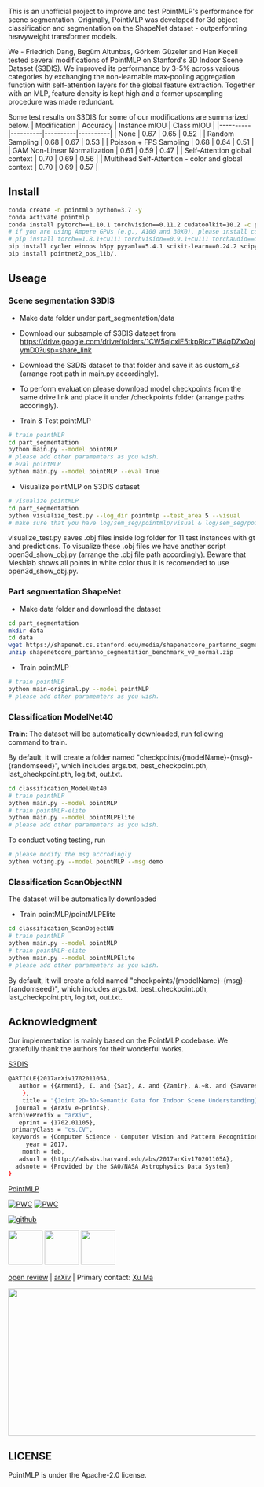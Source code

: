 This is an unofficial project to improve and test PointMLP's performance for scene segmentation. Originally, PointMLP was developed for 3d object classification and segmentation on the ShapeNet dataset - outperforming heavyweight transformer models. 

We - Friedrich Dang, Begüm Altunbas, Görkem Güzeler and Han Keçeli tested several modifications of PointMLP on Stanford's 3D Indoor Scene Dataset (S3DIS). We improved its performance by 3-5% across various categories by exchanging the non-learnable max-pooling aggregation function with self-attention layers for the global feature extraction. Together with an MLP, feature density is kept high and a former upsampling procedure was made redundant.

Some test results on S3DIS for some of our modifications are summarized below.
| Modification | Accuracy | Instance mIOU | Class mIOU |
|----------|----------|----------|----------|
| None   | 0.67   | 0.65   | 0.52 |
| Random Sampling   | 0.68   | 0.67   | 0.53 |
| Poisson + FPS Sampling   | 0.68   | 0.64   | 0.51 |
| GAM Non-Linear Normalization   | 0.61   | 0.59   | 0.47 |
| Self-Attention global context   | 0.70   | 0.69   | 0.56 |
| Multihead Self-Attention - color and global context  | 0.70   | 0.69   | 0.57 |


## Install

```bash
conda create -n pointmlp python=3.7 -y
conda activate pointmlp
conda install pytorch==1.10.1 torchvision==0.11.2 cudatoolkit=10.2 -c pytorch -y
# if you are using Ampere GPUs (e.g., A100 and 30X0), please install compatible Pytorch and CUDA versions, like:
# pip install torch==1.8.1+cu111 torchvision==0.9.1+cu111 torchaudio==0.8.1 -f https://download.pytorch.org/whl/torch_stable.html
pip install cycler einops h5py pyyaml==5.4.1 scikit-learn==0.24.2 scipy tqdm matplotlib==3.4.2
pip install pointnet2_ops_lib/.
```


## Useage

### Scene segmentation S3DIS

- Make data folder under part_segmentation/data
- Download our subsample of S3DIS dataset from https://drive.google.com/drive/folders/1CW5qicxlE5tkpRiczTI84qDZxQojymD0?usp=share_link
- Download the S3DIS dataset to that folder and save it as custom_s3 (arrange root path in main.py accordingly).
- To perform evaluation please download model checkpoints from the same drive link and place it under /checkpoints folder (arrange paths accoringly).
  
- Train & Test pointMLP
```bash
# train pointMLP
cd part_segmentation
python main.py --model pointMLP
# please add other paramemters as you wish.
# eval pointMLP
python main.py --model pointMLP --eval True
```
- Visualize pointMLP on S3DIS dataset
```bash
# visualize pointMLP
cd part_segmentation
python visualize_test.py --log_dir pointmlp --test_area 5 --visual
# make sure that you have log/sem_seg/pointmlp/visual & log/sem_seg/pointmlp/logs folders created and correct checkpoint in checkpoints folder.
```
visualize_test.py saves .obj files inside log folder for 11 test instances with gt and predictions. To visualize these .obj files we have another script open3d_show_obj.py (arrange the .obj file path accordingly).
Beware that Meshlab shows all points in white color thus it is recomended to use open3d_show_obj.py.


### Part segmentation ShapeNet

- Make data folder and download the dataset
```bash
cd part_segmentation
mkdir data
cd data
wget https://shapenet.cs.stanford.edu/media/shapenetcore_partanno_segmentation_benchmark_v0_normal.zip --no-check-certificate
unzip shapenetcore_partanno_segmentation_benchmark_v0_normal.zip
```
- Train pointMLP
```bash
# train pointMLP
python main-original.py --model pointMLP
# please add other paramemters as you wish.
```

### Classification ModelNet40
**Train**: The dataset will be automatically downloaded, run following command to train.

By default, it will create a folder named "checkpoints/{modelName}-{msg}-{randomseed}", which includes args.txt, best_checkpoint.pth, last_checkpoint.pth, log.txt, out.txt.
```bash
cd classification_ModelNet40
# train pointMLP
python main.py --model pointMLP
# train pointMLP-elite
python main.py --model pointMLPElite
# please add other paramemters as you wish.
```


To conduct voting testing, run
```bash
# please modify the msg accrodingly
python voting.py --model pointMLP --msg demo
```


### Classification ScanObjectNN

The dataset will be automatically downloaded

- Train pointMLP/pointMLPElite 
```bash
cd classification_ScanObjectNN
# train pointMLP
python main.py --model pointMLP
# train pointMLP-elite
python main.py --model pointMLPElite
# please add other paramemters as you wish.
```
By default, it will create a fold named "checkpoints/{modelName}-{msg}-{randomseed}", which includes args.txt, best_checkpoint.pth, last_checkpoint.pth, log.txt, out.txt.


## Acknowledgment

Our implementation is mainly based on the PointMLP codebase. We gratefully thank the authors for their wonderful works.

[S3DIS](http://buildingparser.stanford.edu/dataset.html)
```bash
@ARTICLE{2017arXiv170201105A,
   author = {{Armeni}, I. and {Sax}, A. and {Zamir}, A.~R. and {Savarese}, S.
	},
    title = "{Joint 2D-3D-Semantic Data for Indoor Scene Understanding}",
  journal = {ArXiv e-prints},
archivePrefix = "arXiv",
   eprint = {1702.01105},
 primaryClass = "cs.CV",
 keywords = {Computer Science - Computer Vision and Pattern Recognition, Computer Science - Robotics},
     year = 2017,
    month = feb,
   adsurl = {http://adsabs.harvard.edu/abs/2017arXiv170201105A},
  adsnote = {Provided by the SAO/NASA Astrophysics Data System}
}
```
[PointMLP](https://github.com/ma-xu/pointMLP-pytorch)

[![PWC](https://img.shields.io/endpoint.svg?url=https://paperswithcode.com/badge/rethinking-network-design-and-local-geometry-1/3d-point-cloud-classification-on-modelnet40)](https://paperswithcode.com/sota/3d-point-cloud-classification-on-modelnet40?p=rethinking-network-design-and-local-geometry-1)
[![PWC](https://img.shields.io/endpoint.svg?url=https://paperswithcode.com/badge/rethinking-network-design-and-local-geometry-1/3d-point-cloud-classification-on-scanobjectnn)](https://paperswithcode.com/sota/3d-point-cloud-classification-on-scanobjectnn?p=rethinking-network-design-and-local-geometry-1)


[![github](https://img.shields.io/github/stars/ma-xu/pointMLP-pytorch?style=social)](https://github.com/ma-xu/pointMLP-pytorch)


<div align="left">
    <a><img src="images/smile.png"  height="70px" ></a>
    <a><img src="images/neu.png"  height="70px" ></a>
    <a><img src="images/columbia.png"  height="70px" ></a>
</div>

 [open review](https://openreview.net/forum?id=3Pbra-_u76D) | [arXiv](https://arxiv.org/abs/2202.07123) | Primary contact: [Xu Ma](mailto:ma.xu1@northeastern.edu)

<div align="center">
  <img src="images/overview.png" width="650px" height="300px">
</div>

## LICENSE
PointMLP is under the Apache-2.0 license. 







